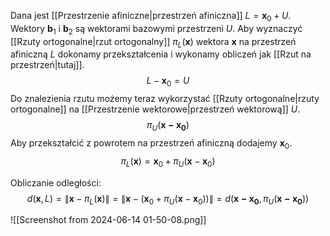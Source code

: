 Dana jest [[Przestrzenie afiniczne|przestrzeń afiniczna]] $L=\boldsymbol{x}_0+U$. Wektory $\boldsymbol{b}_1$ i $\boldsymbol{b}_2$ są wektorami bazowymi przestrzeni $U$. Aby wyznaczyć [[Rzuty ortogonalne|rzut ortogonalny]] $\pi_L(\boldsymbol{x})$ wektora $\boldsymbol{x}$ na przestrzeń afiniczną $L$ dokonamy przekształcenia i wykonamy obliczeń jak [[Rzut na przestrzeń|tutaj]].
$$
L-\boldsymbol{x}_0=U
$$
Do znalezienia rzutu możemy teraz wykorzystać [[Rzuty ortogonalne|rzuty ortogonalne]] na [[Przestrzenie wektorowe|przestrzeń wektorową]] $U$.
$$
\pi_U(\boldsymbol{x-x_0})
$$
Aby przekształcić z powrotem na przestrzeń afiniczną dodajemy $\boldsymbol{x}_0$. 
$$
\pi_L(\boldsymbol{x})=\boldsymbol{x}_0+\pi_U(\boldsymbol{x}-\boldsymbol{x}_0)
$$

Obliczanie odległości:
$$
d(\boldsymbol{x},L)=\|\boldsymbol{x}-\pi_L(\boldsymbol{x})\|=\|\boldsymbol{x}-(\boldsymbol{x}_0+\pi_U(\boldsymbol{x}-\boldsymbol{x}_0))\|=d(\boldsymbol{x-x_0}, \pi_U(\boldsymbol{x-x_0}))
$$

![[Screenshot from 2024-06-14 01-50-08.png]]